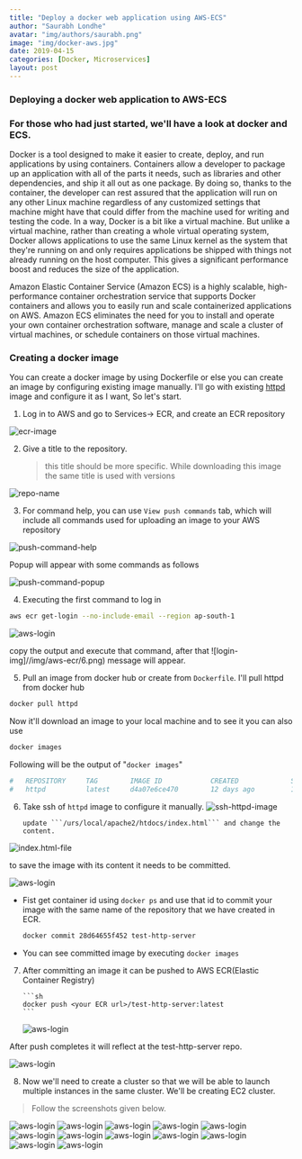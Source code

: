 ```yaml
---
title: "Deploy a docker web application using AWS-ECS"
author: "Saurabh Londhe"
avatar: "img/authors/saurabh.png"
image: "img/docker-aws.jpg"
date: 2019-04-15
categories: [Docker, Microservices]
layout: post
---
```


### Deploying a docker web application to AWS-ECS

### For those who had just started, we'll have a look at docker and ECS.

Docker is a tool designed to make it easier to create, deploy, and run applications by using containers. Containers allow a developer to package up an application with all of the parts it needs, such as libraries and other dependencies, and ship it all out as one package. By doing so, thanks to the container, the developer can rest assured that the application will run on any other Linux machine regardless of any customized settings that machine might have that could differ from the machine used for writing and testing the code.
In a way, Docker is a bit like a virtual machine. But unlike a virtual machine, rather than creating a whole virtual operating system, Docker allows applications to use the same Linux kernel as the system that they're running on and only requires applications be shipped with things not already running on the host computer. This gives a significant performance boost and reduces the size of the application.

Amazon Elastic Container Service (Amazon ECS) is a highly scalable, high-performance container orchestration service that supports Docker containers and allows you to easily run and scale containerized applications on AWS. Amazon ECS eliminates the need for you to install and operate your own container orchestration software, manage and scale a cluster of virtual machines, or schedule containers on those virtual machines.

### Creating a docker image

You can create a docker image by using Dockerfile or else you can create an image by configuring existing image manually.
I'll go with existing [httpd](https://hub.docker.com/_/httpd) image and configure it as I want, So let's start.

1.  Log in to AWS and go to Services-> ECR, and create an ECR repository

![ecr-image](/img/aws-ecr/1.png)

2.  Give a title to the repository.
    > this title should be more specific. While downloading this image the same title is used with versions

![repo-name](/img/aws-ecr/2.png)

3.  For command help, you can use `View push commands` tab, which will include all commands used for uploading an image to your AWS repository

![push-command-help](/img/aws-ecr/3.png)

Popup will appear with some commands as follows

![push-command-popup](/img/aws-ecr/4.png)

4.  Executing the first command to log in

```sh
aws ecr get-login --no-include-email --region ap-south-1
```

![aws-login](/img/aws-ecr/5.png)

copy the output and execute that command, after that ![login-img]//img/aws-ecr/6.png) message will appear.

5.  Pull an image from docker hub or create from `Dockerfile`. I'll pull httpd from docker hub

```sh
docker pull httpd
```

Now it'll download an image to your local machine and to see it you can also use

```sh
docker images
```

Following will be the output of "`docker images`"

```sh
#   REPOSITORY     TAG        IMAGE ID            CREATED             SIZE
#   httpd          latest     d4a07e6ce470        12 days ago         132MB
```

6.  Take ssh of `httpd` image to configure it manually.
    ![ssh-httpd-image](/img/aws-ecr/ssh-httpd.png)

        update ```/urs/local/apache2/htdocs/index.html``` and change the content.

![index.html-file](/img/aws-ecr/7.png)

to save the image with its content it needs to be committed.

![aws-login](/img/aws-ecr/9.png)

- Fist get container id using `docker ps` and use that id to commit your image with the same name of the repository that we have created in ECR.

  ```sh
  docker commit 28d64655f452 test-http-server
  ```

- You can see committed image by executing `docker images`

7.  After committing an image it can be pushed to AWS ECR(Elastic Container Registry)

        ```sh
        docker push <your ECR url>/test-http-server:latest
        ```

    ![aws-login](/img/aws-ecr/10.png)

After push completes it will reflect at the test-http-server repo.

![aws-login](/img/aws-ecr/11.png)

8.  Now we'll need to create a cluster so that we will be able to launch multiple instances in the same cluster. We'll be creating EC2 cluster.

> Follow the screenshots given below.

![aws-login](/img/aws-ecr/12.png)
![aws-login](/img/aws-ecr/13.png)
![aws-login](/img/aws-ecr/14.png)
![aws-login](/img/aws-ecr/15.png)
![aws-login](/img/aws-ecr/16.png)
![aws-login](/img/aws-ecr/17.png)
![aws-login](/img/aws-ecr/18.png)
![aws-login](/img/aws-ecr/19.png)
![aws-login](/img/aws-ecr/20.png)
![aws-login](/img/aws-ecr/21.png)
![aws-login](/img/aws-ecr/22.png)
![aws-login](/img/aws-ecr/23.png)

